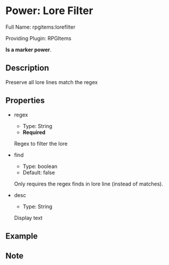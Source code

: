 # Power: Lore Filter

<!-- This file is generated ingame by `/rpgitem gen-wiki`. -->
<!-- Please only edit between "beginCustomXXXX" and "endCustomXXXX".  -->
<!-- If you want to edit description of this power or property, -->
<!-- please edit corresponding section in "resources/lang/en_US.yml" -->

Full Name: rpgitems:lorefilter

Providing Plugin: RPGItems

**Is a marker power**.

<!-- beginCustomHeader -->
<!-- endCustomHeader -->

## Description

Preserve all lore lines match the regex
<!-- beginCustomDescription -->
<!-- endCustomDescription -->

## Properties

* regex

  * Type: String
  * **Required**

  Regex to filter the lore

* find

  * Type: boolean
  * Default: false

  Only requires the regex finds in lore line (instead of matches).

* desc

  * Type: String

  Display text


<!-- beginCustomProperties -->
<!-- endCustomProperties -->

## Example

<!-- beginCustomExample -->
<!-- endCustomExample -->

## Note

<!-- beginCustomNote -->
<!-- endCustomNote -->